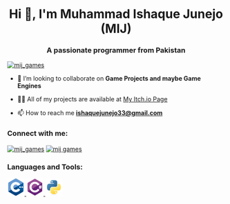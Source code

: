 <h1 align="center">Hi 👋, I'm Muhammad Ishaque Junejo (MIJ)</h1>
<h3 align="center">A passionate programmer from Pakistan</h3>

<p align="left"> <a href="https://twitter.com/mij_games" target="blank"><img src="https://img.shields.io/twitter/follow/mij_games?logo=twitter&style=for-the-badge" alt="mij_games" /></a> </p>

- 👯 I’m looking to collaborate on **Game Projects and maybe Game Engines**

- 👨‍💻 All of my projects are available at [My Itch.io Page](mij_games.itch.io)

- 📫 How to reach me **ishaquejunejo33@gmail.com**

<h3 align="left">Connect with me:</h3>
<p align="left">
<a href="https://twitter.com/mij_games" target="blank"><img align="center" src="https://raw.githubusercontent.com/rahuldkjain/github-profile-readme-generator/master/src/images/icons/Social/twitter.svg" alt="mij_games" height="30" width="40" /></a>
<a href="https://www.youtube.com/c/mij games" target="blank"><img align="center" src="https://raw.githubusercontent.com/rahuldkjain/github-profile-readme-generator/master/src/images/icons/Social/youtube.svg" alt="mij games" height="30" width="40" /></a>
</p>

<h3 align="left">Languages and Tools:</h3>
<p align="left"> <a href="https://www.w3schools.com/cpp/" target="_blank" rel="noreferrer"> <img src="https://raw.githubusercontent.com/devicons/devicon/master/icons/cplusplus/cplusplus-original.svg" alt="cplusplus" width="40" height="40"/> </a> <a href="https://www.w3schools.com/cs/" target="_blank" rel="noreferrer"> <img src="https://raw.githubusercontent.com/devicons/devicon/master/icons/csharp/csharp-original.svg" alt="csharp" width="40" height="40"/> </a> <a href="https://www.python.org" target="_blank" rel="noreferrer"> <img src="https://raw.githubusercontent.com/devicons/devicon/master/icons/python/python-original.svg" alt="python" width="40" height="40"/> </a> </p>

